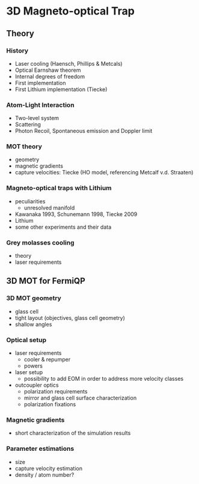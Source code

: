 # 3D Magneto-optical Trap

## Theory
### History
- Laser cooling (Haensch, Phillips & Metcals)
- Optical Earnshaw theorem
- Internal degrees of freedom
- First implementation
- First Lithium implementation (Tiecke)

### Atom-Light Interaction
- Two-level system
- Scattering
- Photon Recoil, Spontaneous emission and Doppler limit

### MOT theory
- geometry
- magnetic gradients
- capture velocities: Tiecke (HO model, referencing Metcalf v.d. Straaten)

### Magneto-optical traps with Lithium
- peculiarities
    - unresolved manifold
- Kawanaka 1993, Schunemann 1998, Tiecke 2009
- Lithium
- some other experiments and their data

### Grey molasses cooling
- theory
- laser requirements

## 3D MOT for FermiQP
### 3D MOT geometry
- glass cell
- tight layout (objectives, glass cell geometry)
- shallow angles

### Optical setup
- laser requirements
    - cooler & repumper
    - powers
- laser setup
    - possibility to add EOM in order to address more velocity classes
- outcoupler optics
    - polarization requirements
    - mirror and glass cell surface characterization
    - polarization fixations
    
### Magnetic gradients
- short characterization of the simulation results

### Parameter estimations
- size
- capture velocity estimation
- density / atom number?
